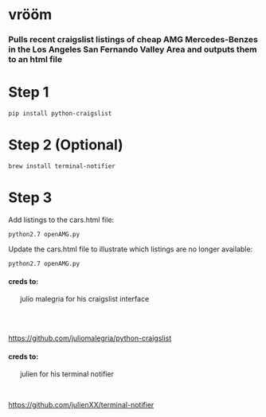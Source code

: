 # vrööm
### Pulls recent craigslist listings of cheap AMG Mercedes-Benzes in the Los Angeles San Fernando Valley Area and outputs them to an html file

# Step 1
```
pip install python-craigslist
```
# Step 2 (Optional)
```
brew install terminal-notifier
```
# Step 3
Add listings to the cars.html file:
```
python2.7 openAMG.py 
```
Update the cars.html file to illustrate which listings are no longer available:
```
python2.7 openAMG.py
````

#### creds to: 
&nbsp;&nbsp;&nbsp;&nbsp;&nbsp;&nbsp;julio malegria for his craigslist interface</p><br>
&nbsp;&nbsp;&nbsp;&nbsp;&nbsp;&nbsp;<p>https://github.com/juliomalegria/python-craigslist</p>

#### creds to: 
&nbsp;&nbsp;&nbsp;&nbsp;&nbsp;&nbsp;julien for his terminal notifier

&nbsp;&nbsp;&nbsp;&nbsp;&nbsp;&nbsp;<p>https://github.com/julienXX/terminal-notifier </p>




